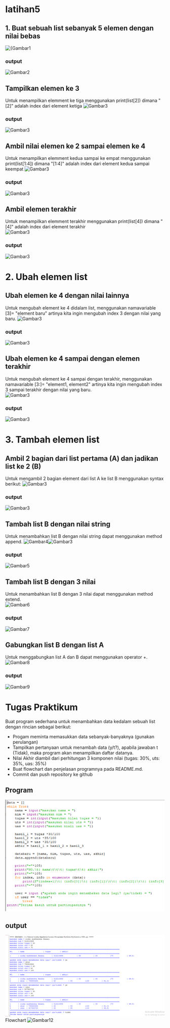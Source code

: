 # latihan5

## 1. Buat sebuah list sebanyak 5 elemen dengan nilai bebas 
![{Gambar1](.png)
### output 
![Gambar2](.png)
## Tampilkan elemen ke 3 
Untuk menampilkan elemment ke tiga menggunakan print(list[2]) dimana "[2]" adalah index dari element ketiga 
![Gambar3](.png)
### output
![Gambar3](.png)
## Ambil nilai elemen ke 2 sampai elemen ke 4 
Untuk menampilkan elemment kedua sampai ke empat menggunakan print(list[1:4]) dimana "[1:4]" adalah index dari element kedua sampai keempat
![Gambar3](.png)
### output 
![Gambar3](.png)
## Ambil elemen terakhir 
Untuk menampilkan elemment terakhir menggunakan print(list[4]) dimana "[4]" adalah index dari element terakhir  
![Gambar3](.png)
### output
![Gambar3](.png)
# 2. Ubah elemen list 
## Ubah elemen ke 4 dengan nilai lainnya 
Untuk mengubah element ke 4 didalam list, menggunakan namavariable [3]= "element baru" artinya kita ingin mengubah index 3 dengan nilai yang baru. 
![Gambar3](.png)
### output 
![Gambar3](.png)
## Ubah elemen ke 4 sampai dengan elemen terakhir 
Untuk mengubah element ke 4 sampai dengan terakhir, menggunakan namavariable [3:]= "element1, element2" artinya kita ingin mengubah index 3 sampai terakhir dengan nilai yang baru.  
![Gambar3](.png)
### output 
![Gambar3](.png)
# 3. Tambah elemen list 
## Ambil 2 bagian dari list pertama (A) dan jadikan list ke 2 (B) 
Untuk mengambil 2 bagian element dari list A ke list B menggunakan syntax berikut: 
![Gambar3](.png)
### output  
![Gambar3](.png)
## Tambah list B dengan nilai string 
Untuk menambahkan list B dengan nilai string dapat menggunakan method append. 
![Gambar4](.png)![Gambar3](.png)
### output 
![Gambar5](.png)
## Tambah list B dengan 3 nilai 
Untuk menambahkan list B dengan 3 nilai dapat menggunakan method extend.  
![Gambar6](.png)
### output 
![Gambar7](.png)
## Gabungkan list B dengan list A 
Untuk menggabungkan list A dan B dapat menggunakan operator +.  
![Gambar8](.png)
### output
![Gambar9](.png)
# Tugas Praktikum 
Buat program sederhana untuk menambahkan data kedalam sebuah list dengan rincian sebagai berikut: 
- Progam meminta memasukkan data sebanyak-banyaknya (gunakan perulangan) 
- Tampilkan pertanyaan untuk menambah data (y/t?), apabila jawaban t (Tidak), maka program akan menampilkan daftar datanya. 
- Nilai Akhir diambil dari perhitungan 3 komponen nilai (tugas: 30%, uts: 35%, uas: 35%) 
- Buat flowchart dan penjelasan programnya pada README.md. 
- Commit dan push repository ke github 
## Program
![Gambar10](T5.1.png)
## output
![Gambar11](T5.2.png)
Flowchart 
![Gambar12](.png)
